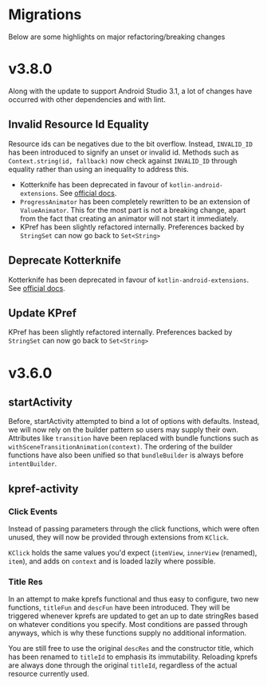 # Migrations

Below are some highlights on major refactoring/breaking changes

# v3.8.0

Along with the update to support Android Studio 3.1, a lot of changes have occurred with other dependencies and with lint.

## Invalid Resource Id Equality

Resource ids can be negatives due to the bit overflow. 
Instead, `INVALID_ID` has been introduced to signify an unset or invalid id.
Methods such as `Context.string(id, fallback)` now check against `INVALID_ID` through equality rather than using an inequality to address this.
* Kotterknife has been deprecated in favour of `kotlin-android-extensions`. See [official docs](https://kotlinlang.org/docs/tutorials/android-plugin.html#view-binding).
* `ProgressAnimator` has been completely rewritten to be an extension of `ValueAnimator`.
This for the most part is not a breaking change, apart from the fact that creating an animator will not start it immediately.
* KPref has been slightly refactored internally. Preferences backed by `StringSet` can now go back to `Set<String>`

## Deprecate Kotterknife

Kotterknife has been deprecated in favour of `kotlin-android-extensions`. 
See [official docs](https://kotlinlang.org/docs/tutorials/android-plugin.html#view-binding).

## Update KPref

KPref has been slightly refactored internally. 
Preferences backed by `StringSet` can now go back to `Set<String>`

# v3.6.0

## startActivity

Before, startActivity attempted to bind a lot of options with defaults.
Instead, we will now rely on the builder pattern so users may supply their own.
Attributes like `transition` have been replaced with bundle functions such as `withSceneTransitionAnimation(context)`.
The ordering of the builder functions have also been unified so that `bundleBuilder` is always before `intentBuilder`.

## kpref-activity

### Click Events

Instead of passing parameters through the click functions, which were often unused,
they will now be provided through extensions from `KClick`.

`KClick` holds the same values you'd expect (`itemView`, `innerView` (renamed), `item`),
and adds on `context` and is loaded lazily where possible.

### Title Res

In an attempt to make kprefs functional and thus easy to configure,
two new functions, `titleFun` and `descFun` have been introduced.
They will be triggered whenever kprefs are updated to get an up to date stringRes
based on whatever conditions you specify. Most conditions are passed through anyways,
which is why these functions supply no additional information.

You are still free to use the original `descRes`
and the constructor title, which has been renamed to `titleId` to emphasis its immutability.
Reloading kprefs are always done through the original `titleId`, 
regardless of the actual resource currently used. 